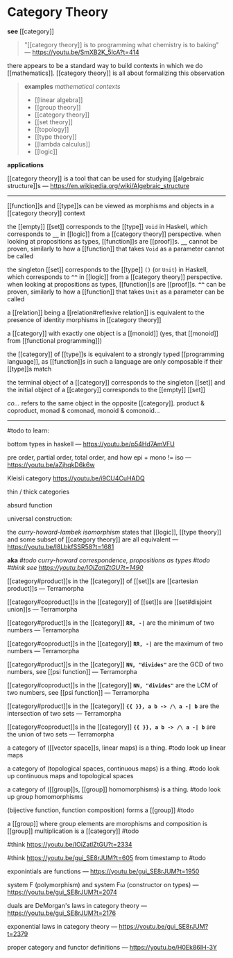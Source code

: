 # Category Theory

**see** [[category]]

> "[[category theory]] is to programming what chemistry is to baking" &mdash; <https://youtu.be/SmXB2K_5lcA?t=414>

there appears to be a standard way to build contexts in which we do [[mathematics]]. [[category theory]] is all about formalizing this observation

> **examples** _mathematical contexts_
>
> - [[linear algebra]]
> - [[group theory]]
> - [[category theory]]
> - [[set theory]]
> - [[topology]]
> - [[type theory]]
> - [[lambda calculus]]
> - [[logic]]

**applications**

[[category theory]] is a tool that can be used for studying [[algebraic structure]]s &mdash; <https://en.wikipedia.org/wiki/Algebraic_structure>

---

[[function]]s and [[type]]s can be viewed as morphisms and objects in a [[category theory]] context

the [[empty]] [[set]] corresponds to the [[type]] `Void` in Haskell, which corresponds to **`__`** in [[logic]] from a [[category theory]] perspective. when looking at propositions as types, [[function]]s are [[proof]]s. **`__`** cannot be proven, similarly to how a [[function]] that takes `Void` as a parameter cannot be called

the singleton [[set]] corresponds to the [[type]] `()` (or `Unit`) in Haskell, which corresponds to **`^^`** in [[logic]] from a [[category theory]] perspective. when looking at propositions as types, [[function]]s are [[proof]]s. **`^^`** can be proven, similarly to how a [[function]] that takes `Unit` as a parameter can be called

a [[relation]] being a [[relation#reflexive relation]] is equivalent to the presence of identity morphisms in [[category theory]]

a [[category]] with exactly one object is a [[monoid]] (yes, that [[monoid]] from [[functional programming]])

the [[category]] of [[type]]s is equivalent to a strongly typed [[programming language]], as [[function]]s in such a language are only composable if their [[type]]s match

the terminal object of a [[category]] corresponds to the singleton [[set]] and the initial object of a [[category]] corresponds to the [[empty]] [[set]]

_co..._ refers to the same object in the opposite [[category]]. product & coproduct, monad & comonad, monoid & comonoid...

---

#todo to learn:

bottom types in haskell &mdash; <https://youtu.be/p54Hd7AmVFU>

pre order, partial order, total order, and how epi + mono != iso &mdash; <https://youtu.be/aZjhqkD6k6w>

Kleisli category <https://youtu.be/i9CU4CuHADQ>

thin / thick categories

absurd function

universal construction:

the _curry-howard-lambek isomorphism_ states that [[logic]], [[type theory]] and some subset of [[category theory]] are all equivalent &mdash; <https://youtu.be/I8LbkfSSR58?t=1681>

**aka** _#todo curry-howard correspondence, propositions as types #todo #think see <https://youtu.be/IOiZatlZtGU?t=1490>_

[[category#product]]s in the [[category]] of [[set]]s are [[cartesian product]]s &mdash; Terramorpha

[[category#coproduct]]s in the [[category]] of [[set]]s are [[set#disjoint union]]s &mdash; Terramorpha

[[category#product]]s in the [[category]] **`RR, -|`** are the minimum of two numbers &mdash; Terramorpha

[[category#coproduct]]s in the [[category]] **`RR, -|`** are the maximum of two numbers &mdash; Terramorpha

[[category#product]]s in the [[category]] **`NN, "divides"`** are the GCD of two numbers, see [[psi function]] &mdash; Terramorpha

[[category#coproduct]]s in the [[category]] **`NN, "divides"`** are the LCM of two numbers, see [[psi function]] &mdash; Terramorpha

[[category#product]]s in the [[category]] **`{{ }}, a b -> /\ a -| b`** are the intersection of two sets &mdash; Terramorpha

[[category#coproduct]]s in the [[category]] **`{{ }}, a b -> /\ a -| b`** are the union of two sets &mdash; Terramorpha

a category of ([[vector space]]s, linear maps) is a thing. #todo look up linear maps

a category of (topological spaces, continuous maps) is a thing. #todo look up continuous maps and topological spaces

a category of ([[group]]s, [[group]] homomorphisms) is a thing. #todo look up group homomorphisms

(bijective function, function composition) forms a [[group]] #todo

a [[group]] where group elements are morophisms and composition is [[group]] multiplication is a [[category]] #todo

#think <https://youtu.be/IOiZatlZtGU?t=2334>

#think <https://youtu.be/gui_SE8rJUM?t=605> from timestamp to #todo

exponintials are functions &mdash; <https://youtu.be/gui_SE8rJUM?t=1950>

system F (polymorphism) and system Fω (constructor on types) &mdash; <https://youtu.be/gui_SE8rJUM?t=2074>

duals are DeMorgan's laws in category theory &mdash; <https://youtu.be/gui_SE8rJUM?t=2176>

exponential laws in category theory &mdash; <https://youtu.be/gui_SE8rJUM?t=2379>

proper category and functor definitions &mdash; <https://youtu.be/H0Ek86IH-3Y>

